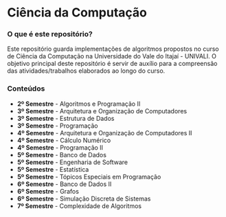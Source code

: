 ﻿# Ciência da Computação

### O que é este repositório?

Este repositório guarda implementações de algoritmos propostos no curso de
Ciência da Computação na Universidade do Vale do Itajaí - UNIVALI. O objetivo
principal deste repositório é servir de auxílio para a compreensão das atividades/trabalhos
elaborados ao longo do curso.

### Conteúdos

- **2º Semestre** - Algoritmos e Programação II
- **3º Semestre** - Arquitetura e Organização de Computadores
- **3º Semestre** - Estrutura de Dados
- **3º Semestre** - Programação
- **4º Semestre** - Arquitetura e Organização de Computadores II
- **4º Semestre** - Cálculo Numérico
- **4º Semestre** - Programação II
- **5º Semestre** - Banco de Dados
- **5º Semestre** - Engenharia de Software
- **5º Semestre** - Estatística
- **5º Semestre** - Tópicos Especiais em Programação
- **6º Semestre** - Banco de Dados II
- **6º Semestre** - Grafos
- **6º Semestre** - Simulação Discreta de Sistemas
- **7º Semestre** - Complexidade de Algoritmos
